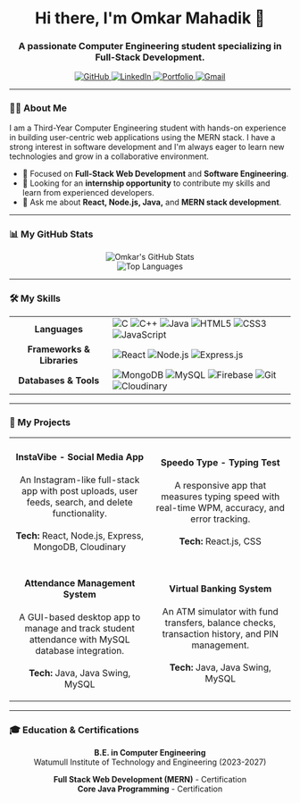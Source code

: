 <div align="center">
  <h1>Hi there, I'm Omkar Mahadik 👋</h1>
  <h3>A passionate Computer Engineering student specializing in Full-Stack Development.</h3>
</div>

<p align="center">
  <a href="https://github.com/OmkarM9090" target="_blank">
    <img src="https://img.shields.io/badge/GitHub-100000?style=for-the-badge&logo=github&logoColor=white" alt="GitHub"/>
  </a>
  <a href="https://www.linkedin.com/in/Omkar-Mahadik" target="_blank">
    <img src="https://img.shields.io/badge/LinkedIn-0077B5?style=for-the-badge&logo=linkedin&logoColor=white" alt="LinkedIn"/>
  </a>
  <a href="https://portfolio-50590.web.app" target="_blank">
    <img src="https://img.shields.io/badge/Portfolio-FF5722?style=for-the-badge&logo=firebase&logoColor=white" alt="Portfolio"/>
  </a>
  <a href="mailto:omkarmahadik180@gmail.com">
    <img src="https://img.shields.io/badge/Gmail-D14836?style=for-the-badge&logo=gmail&logoColor=white" alt="Gmail"/>
  </a>
</p>

<hr/>

### 👨‍💻 About Me

I am a Third-Year Computer Engineering student with hands-on experience in building user-centric web applications using the MERN stack. I have a strong interest in software development and I'm always eager to learn new technologies and grow in a collaborative environment.

- 🌱 Focused on **Full-Stack Web Development** and **Software Engineering**.
- 🤝 Looking for an **internship opportunity** to contribute my skills and learn from experienced developers.
- 💬 Ask me about **React, Node.js, Java,** and **MERN stack development**.

<hr/>

### 📊 My GitHub Stats
<p align="center">
  <img src="https://github-readme-stats.vercel.app/api?username=OmkarM9090&show_icons=true&theme=tokyonight&include_all_commits=true&count_private=true" alt="Omkar's GitHub Stats" />
  <br/>
  <img src="https://github-readme-stats.vercel.app/api/top-langs/?username=OmkarM9090&layout=compact&langs_count=8&theme=tokyonight" alt="Top Languages" />
</p>

<hr/>

### 🛠️ My Skills

<table align="center">
  <tr>
    <td align="center"><strong>Languages</strong></td>
    <td>
      <img src="https://img.shields.io/badge/C-A8B9CC?style=for-the-badge&logo=c&logoColor=white" alt="C"/>
      <img src="https://img.shields.io/badge/C%2B%2B-00599C?style=for-the-badge&logo=c%2B%2B&logoColor=white" alt="C++"/>
      <img src="https://img.shields.io/badge/Java-ED8B00?style=for-the-badge&logo=openjdk&logoColor=white" alt="Java"/>
      <img src="https://img.shields.io/badge/HTML5-E34F26?style=for-the-badge&logo=html5&logoColor=white" alt="HTML5"/>
      <img src="https://img.shields.io/badge/CSS3-1572B6?style=for-the-badge&logo=css3&logoColor=white" alt="CSS3"/>
      <img src="https://img.shields.io/badge/JavaScript-F7DF1E?style=for-the-badge&logo=javascript&logoColor=black" alt="JavaScript"/>
    </td>
  </tr>
  <tr>
    <td align="center"><strong>Frameworks & Libraries</strong></td>
    <td>
      <img src="https://img.shields.io/badge/React-61DAFB?style=for-the-badge&logo=react&logoColor=black" alt="React"/>
      <img src="https://img.shields.io/badge/Node.js-339933?style=for-the-badge&logo=node.js&logoColor=white" alt="Node.js"/>
      <img src="https://img.shields.io/badge/Express.js-000000?style=for-the-badge&logo=express&logoColor=white" alt="Express.js"/>
    </td>
  </tr>
  <tr>
    <td align="center"><strong>Databases & Tools</strong></td>
    <td>
      <img src="https://img.shields.io/badge/MongoDB-47A248?style=for-the-badge&logo=mongodb&logoColor=white" alt="MongoDB"/>
      <img src="https://img.shields.io/badge/MySQL-4479A1?style=for-the-badge&logo=mysql&logoColor=white" alt="MySQL"/>
      <img src="https://img.shields.io/badge/Firebase-FFCA28?style=for-the-badge&logo=firebase&logoColor=black" alt="Firebase"/>
      <img src="https://img.shields.io/badge/Git-F05032?style=for-the-badge&logo=git&logoColor=white" alt="Git"/>
      <img src="https://img.shields.io/badge/Cloudinary-3448C5?style=for-the-badge&logo=cloudinary&logoColor=white" alt="Cloudinary"/>
    </td>
  </tr>
</table>

<hr/>

### 🚀 My Projects

<table>
<tr>
<td width="50%">
<h4 align="center">InstaVibe - Social Media App</h4>
<p align="center">
  An Instagram-like full-stack app with post uploads, user feeds, search, and delete functionality.
  <br/><br/>
  <strong>Tech:</strong> React, Node.js, Express, MongoDB, Cloudinary
</p>
</td>
<td width="50%">
<h4 align="center">Speedo Type - Typing Test</h4>
<p align="center">
  A responsive app that measures typing speed with real-time WPM, accuracy, and error tracking.
  <br/><br/>
  <strong>Tech:</strong> React.js, CSS
</p>
</td>
</tr>
<tr>
<td width="50%">
<h4 align="center">Attendance Management System</h4>
<p align="center">
  A GUI-based desktop app to manage and track student attendance with MySQL database integration.
  <br/><br/>
  <strong>Tech:</strong> Java, Java Swing, MySQL
</p>
</td>
<td width="50%">
<h4 align="center">Virtual Banking System</h4>
<p align="center">
  An ATM simulator with fund transfers, balance checks, transaction history, and PIN management.
  <br/><br/>
  <strong>Tech:</strong> Java, Java Swing, MySQL
</p>
</td>
</tr>
</table>

<hr/>

### 🎓 Education & Certifications

<p align="center">
  <strong>B.E. in Computer Engineering</strong><br/>
  Watumull Institute of Technology and Engineering (2023-2027)
</p>

<p align="center">
  <strong>Full Stack Web Development (MERN)</strong> - Certification<br/>
  <strong>Core Java Programming</strong> - Certification
</p>
